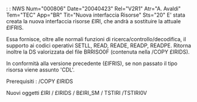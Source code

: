  :  : NWS Num="000806" Date="20040423" Rel="V2R1" Atr="A. Avaldi" Tem="TEC" App="BR" Tit="Nuova interfaccia Risorse" Sts="20"
E' stata creata la nuova interfaccia risorse £IRI, che andrà a sostituire la attuale £IFRIS.

Essa fornisce, oltre alle normali funzioni di ricerca/controllo/decodifica, il supporto ai codici operativi SETLL, READ, READE, READP, READPE.
Ritorna inoltre la DS valorizzata del file BRRISO0F (contenuta nella /COPY £IRIDS).

In conformità alla versione precedente (£IFRIS), se non passato il tipo risorsa viene assunto 'CDL'.

Prerequisiti :  /COPY £IRIDS

Nuovi oggetti
£IRI / £IRIDS / B£IRI_SM / TSTIRI /TSTIRI0V
